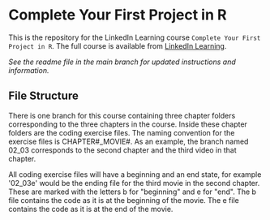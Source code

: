 # Complete Your First Project in R
This is the repository for the LinkedIn Learning course `Complete Your First Project in R`. The full course is available from [LinkedIn Learning][lil-course-url].

_See the readme file in the main branch for updated instructions and information._
## File Structure
There is one branch for this course containing three chapter folders corresponding to the three chapters in the course. Inside these chapter folders are the coding exercise files. The naming convention for the exercise files is CHAPTER#_MOVIE#. As an example, the branch named 02_03 corresponds to the second chapter and the third video in that chapter.

All coding exercise files will have a beginning and an end state, for example '02_03e' would be the ending file for the third movie in the second chapter. These are marked with the letters b for "beginning" and e for "end". The b file contains the code as it is at the beginning of the movie. The e file contains the code as it is at the end of the movie.

[0]: # (Replace these placeholder URLs with actual course URLs)

[lil-course-url]: https://www.linkedin.com/learning/
[lil-thumbnail-url]: http://

